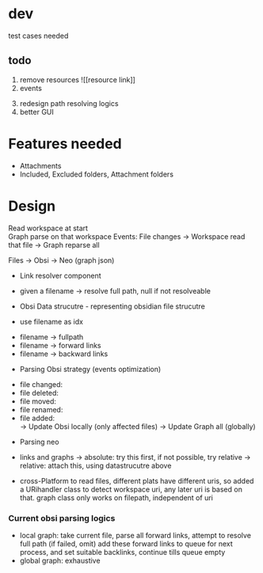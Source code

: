 # dev   

test cases needed 


## todo     
1. remove resources ![[resource link]] 
2. events  
<!-- 2. Fix file reads: 
- work on desktop, not on web   done 
- desktop is relative to root of linux /home/... done  -->

3. redesign path resolving logics 
4. better GUI 

# Features needed 
- Attachments 
- Included, Excluded folders, Attachment folders




# Design   

Read workspace at start  
Graph parse on that workspace
Events: File changes -> Workspace read that file -> Graph reparse all  

Files -> Obsi -> Neo (graph json)
+ Link resolver component 
- given a filename -> resolve full path, null if not resolveable 

+ Obsi Data strucutre - representing obsidian file strucutre 
* use filename as idx
- filename -> fullpath  
- filename -> forward links  
- filename -> backward links  

<!-- + Parsing Obsi strategy (optimization)
- file changed: update forward links of that file O(1)
- file deleted: delete that file entry, from list of backlinks, remove file from there
- file moved: doesnt matter
- file renamed: if fullpath == file ? update : ignore  
- file added: add that file entry, if filename not overlap ? add : ignore  -->


+ Parsing Obsi strategy (events optimization)
- file changed: 
- file deleted:
- file moved: 
- file renamed: 
- file added:   
-> Update Obsi locally (only affected files)  -> Update Graph all (globally)

+ Parsing neo 


<!-- + When to parse / update above data structure  (performance issue) 
- cache tree to file (if possible on vscode) 
- parsing whole tree on startup, interval (while parsing, use previous cache tree), 
-> since relying on mostly events is risky -->








+ links and graphs 
-> absolute: try this first, if not possible, try relative 
-> relative: attach this, using datastrucutre above

+ cross-Platform 
to read files, different plats have different uris, so added a URihandler class to detect workspace uri, any later uri is based on that. 
graph class only works on filepath, independent of uri 




### Current obsi parsing logics 
- local graph: take current file, parse all forward links, attempt to resolve full path (if failed, omit) add these forward links to queue for next process, and set suitable backlinks, continue tills queue empty 
- global graph: exhaustive

